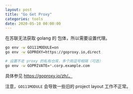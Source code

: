 ```yaml
---
layout: post
title: "Go Get Proxy"
categories: tools
date: 2020-05-10 00:00:00
---
```


在苏联无法获取 golang 的 包体，所以需要设置代理。

```bash
go env -w GO111MODULE=on
go env -w GOPROXY=https://goproxy.io,direct

# 设置不走 proxy 的私有仓库，多个用逗号相隔（可选）
go env -w GOPRIVATE=*.corp.example.com
```

具体参见 https://goproxy.io/zh/。

注意，`GO111MODULE` 会导致一些旧的 project layout 工作不正常。